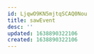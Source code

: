 ```yaml
---
id: LjqwO9KN5mjtqSCAQ0Nou
title: sawEvent
desc: ''
updated: 1638890322106
created: 1638890322106
---
```




